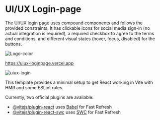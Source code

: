 # UI/UX Login-page 
The UI/UX login page uses compound components and follows the provided constraints. It has clickable icons for social media sign-in (no actual integration is required), a required checkbox to agree to the terms and conditions, and different visual states (hover, focus, disabled) for the buttons.

![Logo-color](https://github.com/Mary-Mena21/UIUX-page/assets/85176043/7a6bd901-7a72-480e-a4f6-ee23c503e555)

https://uiux-loginpage.vercel.app

![uiux-login](https://github.com/Mary-Mena21/UIUX-page/assets/85176043/c0fa6b23-5525-4cfd-9c5b-e0e34f65d303)



This template provides a minimal setup to get React working in Vite with HMR and some ESLint rules.

Currently, two official plugins are available:

- [@vitejs/plugin-react](https://github.com/vitejs/vite-plugin-react/blob/main/packages/plugin-react/README.md) uses [Babel](https://babeljs.io/) for Fast Refresh
- [@vitejs/plugin-react-swc](https://github.com/vitejs/vite-plugin-react-swc) uses [SWC](https://swc.rs/) for Fast Refresh
